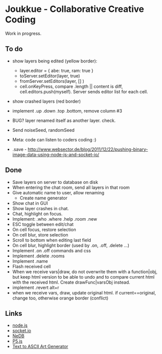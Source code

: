 # Joukkue - Collaborative Creative Coding

Work in progress.

## To do

* show layers being edited (yellow border):
  * layer.editor = { abe: true, ram: true }
  * toServer.setEditor(layer, true)
  * fromServer.setEditors(layer, [] )
  * cell.onKeyPress, compare .length || content is diff, cell.editors.push(myself). Server sends editor list for each cell.

* show crashed layers (red border)

* implement .up .down .top .bottom, remove column #3

* BUG? layer renamed itself as another layer. check.
* Send noiseSeed, randomSeed
* Meta: code can listen to coders coding :)
* .save - http://www.websector.de/blog/2011/12/22/pushing-binary-image-data-using-node-js-and-socket-io/

## Done

* Save layers on server to database on disk
* When entering the chat room, send all layers in that room
* Give automatic name to user, allow renaming
  * Create name generator
* Show chat in GUI
* Show layer crashes in chat.
* Chat, highlight on focus.
* Implement: .who .where .help .room .new
* ESC toggle between edit/chat
* On cell focus, restore selection
* On cell blur, store selection
* Scroll to bottom when editing last field
* On cell blur, highlight border (used by .on, .off, .delete ...)
* Implement .on .off commands and css
* Implement .delete .rooms
* Implement .name
* Flash received cell
* When we receive vars|draw, do not overwrite them with a function|obj, but keep html version to be able to undo and to compare current html with the received html. Create drawFunc|varsObj instead.
* implement .revert alt+r
* when we receive vars, draw, update original html. if current==original, change too, otherwise orange border (conflict)

## Links

* [node.js](http://nodejs.org/)
* [socket.io](http://socket.io)
* [NeDB](https://github.com/louischatriot/nedb)
* [P5.js](http://p5js.org)
* [Text to ASCII Art Generator](http://patorjk.com/software/taag/)
